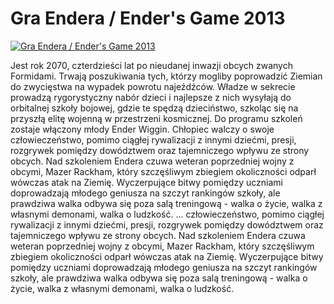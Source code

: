 Gra Endera / Ender's Game 2013 
=============
[![Gra Endera / Ender's Game 2013 ](http://vidos.pl/images/player.gif)](http://vidos.pl/gra-endera-ender-s-game-2013)

 Jest rok 2070, czterdzieści lat po nieudanej inwazji obcych zwanych Formidami. Trwają poszukiwania tych, którzy mogliby poprowadzić Ziemian do zwycięstwa na wypadek powrotu najeźdźców. Władze w sekrecie prowadzą rygorystyczny nabór dzieci i najlepsze z nich wysyłają do orbitalnej szkoły bojowej, gdzie te spędzą dzieciństwo, szkoląc się na przyszłą elitę wojenną w przestrzeni kosmicznej. Do programu szkoleń zostaje włączony młody Ender Wiggin. Chłopiec walczy o swoje człowieczeństwo, pomimo ciągłej rywalizacji z innymi dziećmi, presji, rozgrywek pomiędzy dowództwem oraz tajemniczego wpływu ze strony obcych. Nad szkoleniem Endera czuwa weteran poprzedniej wojny z obcymi, Mazer Rackham, który szczęśliwym zbiegiem okoliczności odparł wówczas atak na Ziemię. Wyczerpujące bitwy pomiędzy uczniami doprowadzają młodego geniusza na szczyt rankingów szkoły, ale prawdziwa walka odbywa się poza salą treningową - walka o życie, walka z własnymi demonami, walka o ludzkość.   ... człowieczeństwo, pomimo ciągłej rywalizacji z innymi dziećmi, presji, rozgrywek pomiędzy dowództwem oraz tajemniczego wpływu ze strony obcych. Nad szkoleniem Endera czuwa weteran poprzedniej wojny z obcymi, Mazer Rackham, który szczęśliwym zbiegiem okoliczności odparł wówczas atak na Ziemię. Wyczerpujące bitwy pomiędzy uczniami doprowadzają młodego geniusza na szczyt rankingów szkoły, ale prawdziwa walka odbywa się poza salą treningową - walka o życie, walka z własnymi demonami, walka o ludzkość.

